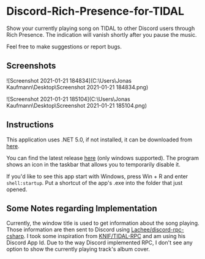# Discord-Rich-Presence-for-TIDAL

Show your currently playing song on TIDAL to other Discord users through Rich Presence. The indication will vanish shortly after you pause the music.

Feel free to make suggestions or report bugs.



## Screenshots

![Screenshot 2021-01-21 184834](C:\Users\Jonas Kaufmann\Desktop\Screenshot 2021-01-21 184834.png)

![Screenshot 2021-01-21 185104](C:\Users\Jonas Kaufmann\Desktop\Screenshot 2021-01-21 185104.png)

## Instructions

This application uses .NET 5.0, if not installed, it can be downloaded from [here](https://dotnet.microsoft.com/download).

You can find the latest release [here](https://github.com/Kaufi-Jonas/Discord-Rich-Presence-for-TIDAL/releases) (only windows supported). The program shows an icon in the taskbar that allows you to temporarily disable it.

If you'd like to see this app start with Windows, press Win + R and enter `shell:startup`. Put a shortcut of the app's .exe into the folder that just opened.

## Some Notes regarding Implementation

Currently, the window title is used to get information about the song playing. Those information are then sent to Discord using [ Lachee/discord-rpc-csharp](https://github.com/Lachee/discord-rpc-csharp). I took some inspiration from  [KNIF/TIDAL-RPC](https://github.com/KNIF/TIDAL-RPC) and am using his Discord App Id. Due to the way Discord implemented RPC, I don't see any option to show the currently playing track's album cover.

